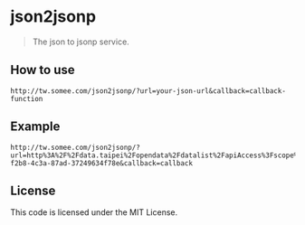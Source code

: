 # json2jsonp
> The json to jsonp service.

## How to use
```
http://tw.somee.com/json2jsonp/?url=your-json-url&callback=callback-function
```

## Example
```
http://tw.somee.com/json2jsonp/?url=http%3A%2F%2Fdata.taipei%2Fopendata%2Fdatalist%2FapiAccess%3Fscope%3DresourceAquire%26rid%3D42cfc382-f2b8-4c3a-87ad-37249634f78e&callback=callback
```

## License

This code is licensed under the MIT License.
